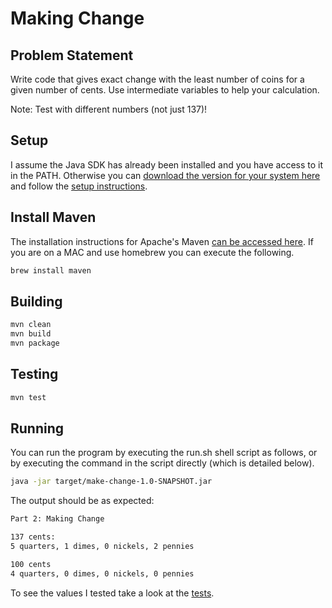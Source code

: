 # Making Change

## Problem Statement

Write code that gives exact change with the least number of coins for a given number of cents. Use intermediate variables to help your calculation. 

Note: Test with different numbers (not just 137)!

## Setup

I assume the Java SDK has already been installed and you have access to it in the PATH.  Otherwise you can [download the version for your system here](https://www.oracle.com/java/technologies/downloads/) and follow the [setup instructions](https://docs.oracle.com/en/java/javase/18/install/overview-jdk-installation.html#GUID-8677A77F-231A-40F7-98B9-1FD0B48C346A).

## Install Maven

The installation instructions for Apache's Maven [can be accessed here](https://maven.apache.org/install.html).  If you are on a MAC and use homebrew you can execute the following.

```bash
brew install maven
```

## Building

```bash
mvn clean
mvn build
mvn package
```

## Testing

```bash
mvn test
```

## Running

You can run the program by executing the run.sh shell script as follows, or by executing the command in the script directly (which is detailed below).

```bash
java -jar target/make-change-1.0-SNAPSHOT.jar
```

The output should be as expected:

```bash
Part 2: Making Change

137 cents:
5 quarters, 1 dimes, 0 nickels, 2 pennies

100 cents
4 quarters, 0 dimes, 0 nickels, 0 pennies
```

To see the values I tested take a look at the [tests](https://github.com/ocrosby/making-change/blob/main/src/test/java/com/denmark/ChangeMakerTest.java).